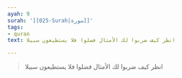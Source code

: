 ```yaml
---
ayah: 9
surah: '[[025-Surah|سورة]]'
tags:
- quran
text: انظر كيف ضربوا لك الأمثال فضلوا فلا يستطيعون سبيلا

---
```

> انظر كيف ضربوا لك الأمثال فضلوا فلا يستطيعون سبيلا
